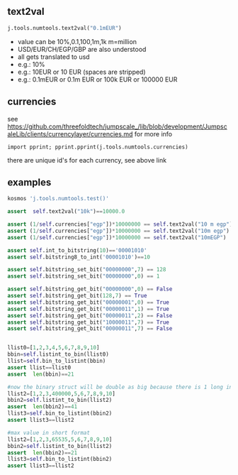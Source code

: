 
## text2val


```python
j.tools.numtools.text2val("0.1mEUR")
```

- value can be 10%,0.1,100,1m,1k  m=million
- USD/EUR/CH/EGP/GBP are also understood
- all gets translated to usd
- e.g.: 10%
- e.g.: 10EUR or 10 EUR (spaces are stripped)
- e.g.: 0.1mEUR or 0.1m EUR or 100k EUR or 100000 EUR

## currencies

see https://github.com/threefoldtech/jumpscale_/lib/blob/development/JumpscaleLib/clients/currencylayer/currencies.md for more info

```
import pprint; pprint.pprint(j.tools.numtools.currencies)
```

there are unique id's for each currency, see above link

## examples

```bash
kosmos 'j.tools.numtools.test()'
```

```python
assert  self.text2val("10k")==10000.0

assert (1/self.currencies["egp"])*10000000 == self.text2val("10 m egp")
assert (1/self.currencies["egp"])*10000000 == self.text2val("10m egp")
assert (1/self.currencies["egp"])*10000000 == self.text2val("10mEGP")

assert self.int_to_bitstring(10)=='00001010'
assert self.bitstring8_to_int('00001010')==10

assert self.bitstring_set_bit("00000000",7) == 128
assert self.bitstring_set_bit("00000000",0) == 1

assert self.bitstring_get_bit("00000000",0) == False
assert self.bitstring_get_bit(128,7) == True
assert self.bitstring_get_bit("00000001",0) == True
assert self.bitstring_get_bit("00000011",1) == True
assert self.bitstring_get_bit("00000011",2) == False
assert self.bitstring_get_bit("10000011",7) == True
assert self.bitstring_get_bit("00000011",7) == False


llist0=[1,2,3,4,5,6,7,8,9,10]
bbin=self.listint_to_bin(llist0)
llist=self.bin_to_listint(bbin)
assert llist==llist0
assert  len(bbin)==21

#now the binary struct will be double as big because there is 1 long int in (above 65000)
llist2=[1,2,3,400000,5,6,7,8,9,10]
bbin2=self.listint_to_bin(llist2)
assert  len(bbin2)==41
llist3=self.bin_to_listint(bbin2)
assert llist3==llist2

#max value in short format
llist2=[1,2,3,65535,5,6,7,8,9,10]
bbin2=self.listint_to_bin(llist2)
assert  len(bbin2)==21
llist3=self.bin_to_listint(bbin2)
assert llist3==llist2
```
